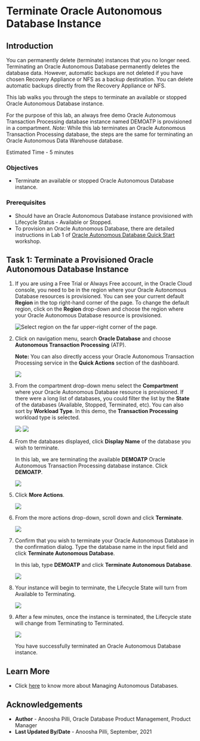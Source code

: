 # Terminate Oracle Autonomous Database Instance

## Introduction

You can permanently delete (terminate) instances that you no longer need. Terminating an Oracle Autonomous Database permanently deletes the database data. However, automatic backups are not deleted if you have chosen Recovery Appliance or NFS as a backup destination. You can delete automatic backups directly from the Recovery Appliance or NFS.

This lab walks you through the steps to terminate an available or stopped Oracle Autonomous Database instance.

For the purpose of this lab, an always free demo Oracle Autonomous Transaction Processing database instance named DEMOATP is provisioned in a compartment. *Note:* While this lab terminates an Oracle Autonomous Transaction Processing database, the steps are the same for terminating an Oracle Autonomous Data Warehouse database.

Estimated Time - 5 minutes

### Objectives

- Terminate an available or stopped Oracle Autonomous Database instance.

### Prerequisites

- Should have an Oracle Autonomous Database instance provisioned with Lifecycle Status - Available or Stopped.
- To provision an Oracle Autonomous Database, there are detailed instructions in Lab 1 of [Oracle Autonomous Database Quick Start](https://apexapps.oracle.com/pls/apex/dbpm/r/livelabs/view-workshop?wid=582) workshop.

## Task 1: Terminate a Provisioned Oracle Autonomous Database Instance

1. If you are using a Free Trial or Always Free account, in the Oracle Cloud console, you need to be in the region where your Oracle Autonomous Database resources is provisioned. You can see your current default **Region** in the top right-hand corner of the page. To change the default region, click on the **Region** drop-down and choose the region where your Oracle Autonomous Database resource is provisioned.

    ![Select region on the far upper-right corner of the page.](./images/task3-1.png " ")

2. Click on navigation menu, search **Oracle Database** and choose **Autonomous Transaction Processing** (ATP).

    **Note:** You can also directly access your Oracle Autonomous Transaction Processing service in the **Quick Actions** section of the dashboard.

    ![](./images/task3-2.png " ")

3. From the compartment drop-down menu select the **Compartment** where your Oracle Autonomous Database resource is provisioned. If there were a long list of databases, you could filter the list by the **State** of the databases (Available, Stopped, Terminated, etc). You can also sort by **Workload Type**. In this demo, the **Transaction Processing** workload type is selected.

    ![](./images/choose-compartment.png " ")
    ![](./images/choose-state.png " ")

4. From the databases displayed, click **Display Name** of the database you wish to terminate.

    In this lab, we are terminating the available **DEMOATP** Oracle Autonomous Transaction Processing database instance. Click **DEMOATP**.

    ![](./images/demoatp.png " ")

5. Click **More Actions**.

    ![](./images/more-actions.png " ")

6. From the more actions drop-down, scroll down and click **Terminate**.

    ![](./images/terminate.png " ")

7. Confirm that you wish to terminate your Oracle Autonomous Database in the confirmation dialog. Type the database name in the input field and click **Terminate Autonomous Database**.

    In this lab, type **DEMOATP** and click **Terminate Autonomous Database**.

    ![](./images/demoatp-terminate.png " ")

8.  Your instance will begin to terminate, the Lifecycle State will turn from Available to Terminating.

    ![](./images/terminating.png " ")

9. After a few minutes, once the instance is terminated, the Lifecycle state will change from Terminating to Terminated.

    ![](./images/terminated.png " ")

    You have successfully terminated an Oracle Autonomous Database instance.

## Learn More

* Click [here](https://docs.oracle.com/en-us/iaas/exadata/doc/eccmanagingadbs.html#GUID-A00BC3BB-3AE6-4FBF-AEAF-2D9C14CD1D9A) to know more about Managing Autonomous Databases.

## Acknowledgements

* **Author** - Anoosha Pilli, Oracle Database Product Management, Product Manager
* **Last Updated By/Date** - Anoosha Pilli, September, 2021
